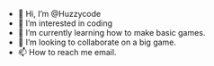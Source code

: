 - 👋 Hi, I’m @Huzzycode
- 👀 I’m interested in coding
- 🌱 I’m currently learning how to make basic games.
- 💞️ I’m looking to collaborate on a big game.
- 📫 How to reach me email.

<!---
Huzzycode/Huzzycode is a ✨ special ✨ repository because its `README.md` (this file) appears on your GitHub profile.
You can click the Preview link to take a look at your changes.
--->
